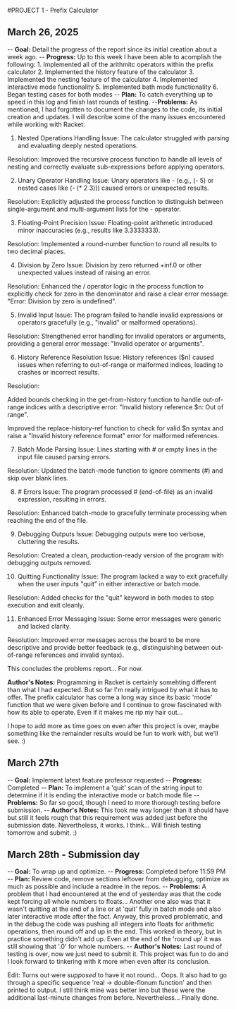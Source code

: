 #PROJECT 1 - Prefix Calculator

## March 26, 2025 

-- **Goal:** Detail the progress of the report since its initial creation about a week ago. 
-- **Progress:** Up to this week I have been able to acomplish the following: 
                1. Implemented all of the arithmitc operators within the prefix calculator 
                2. Implemented the history feature of the calculator 
                3. Implemented the nesting feature of the calculator 
                4. Implemented interactive mode functionality 
                5. Implemented bath mode functionality 
                6. Began testing cases for both modes
-- **Plan:** To catch everything up to speed in this log and finish last rounds of testing. 
--**Problems:** As mentioned, I had forgotten to document the changes to the code, its initial creation and updates. 
I will describe some of the many issues encountered while working with Racket: 

1. Nested Operations Handling
Issue: The calculator struggled with parsing and evaluating deeply nested operations.

Resolution: Improved the recursive process function to handle all levels of nesting and correctly evaluate sub-expressions before applying operators.

2. Unary Operator Handling
Issue: Unary operators like - (e.g., (- 5) or nested cases like (- (* 2 3))) caused errors or unexpected results.

Resolution: Explicitly adjusted the process function to distinguish between single-argument and multi-argument lists for the - operator.

3. Floating-Point Precision
Issue: Floating-point arithmetic introduced minor inaccuracies (e.g., results like 3.3333333).

Resolution: Implemented a round-number function to round all results to two decimal places.

4. Division by Zero
Issue: Division by zero returned +inf.0 or other unexpected values instead of raising an error.

Resolution: Enhanced the / operator logic in the process function to explicitly check for zero in the denominator and raise a clear error message: 
"Error: Division by zero is undefined".

5. Invalid Input
Issue: The program failed to handle invalid expressions or operators gracefully (e.g., "invalid" or malformed operations).

Resolution: Strengthened error handling for invalid operators or arguments, providing a general error message: "Invalid operator or arguments".

6. History Reference Resolution
Issue: History references ($n) caused issues when referring to out-of-range or malformed indices, leading to crashes or incorrect results.

Resolution:

Added bounds checking in the get-from-history function to handle out-of-range indices with a descriptive error: 
"Invalid history reference $n: Out of range".

Improved the replace-history-ref function to check for valid $n syntax and raise a "Invalid history reference format" error for malformed references.

7. Batch Mode Parsing
Issue: Lines starting with # or empty lines in the input file caused parsing errors.

Resolution: Updated the batch-mode function to ignore comments (#) and skip over blank lines.

8. #<eof> Errors
Issue: The program processed #<eof> (end-of-file) as an invalid expression, resulting in errors.

Resolution: Enhanced batch-mode to gracefully terminate processing when reaching the end of the file.

9. Debugging Outputs
Issue: Debugging outputs were too verbose, cluttering the results.

Resolution: Created a clean, production-ready version of the program with debugging outputs removed.

10. Quitting Functionality
Issue: The program lacked a way to exit gracefully when the user inputs "quit" in either interactive or batch mode.

Resolution: Added checks for the "quit" keyword in both modes to stop execution and exit cleanly.

11. Enhanced Error Messaging
Issue: Some error messages were generic and lacked clarity.

Resolution: Improved error messages across the board to be more descriptive and provide better feedback (e.g., distinguishing between out-of-range 
references and invalid syntax).

This concludes the problems report... For now. 

**Author's Notes:** 
Programming in Racket is certainly somehting different than what I had expected. But so far I'm really intrigued by what it has to offer.
The prefix calculator has come a long way since its basic 'mode' function that we were given before and I continue to grow fascinated with how its
able to operate. Even if it makes me rip my hair out... 

I hope to add more as time goes on even after this project is over, maybe something like the remainder results would be fun to work with, but we'll see. :) 


## March 27th 

-- **Goal:** Implement latest feature professor requested 
-- **Progress:** Completed 
-- **Plan:** To implement a 'quit' scan of the string input to determine if it is ending the interactive mode or batch mode file
-- **Problems:** So far so good, though I need to more thorough testing before submission. 
-- **Author's Notes:** 
This took me way longer than it should have but still it feels rough that this requirement was added just before the submission date. Nevertheless, it works. I think... Will finish testing tomorrow and submit. :) 



## March 28th - Submission day 

-- **Goal:** To wrap up and optimize. 
-- **Progress:** Completed before 11:59 PM 
-- **Plan:** Review code, remove sections leftover from debugging, optimize as much as possible and include a readme in the repos. 
-- **Problems:** A problem that I had encountered at the end of yesterday was that the code kept forcing all whole numbers to floats... 
Another one also was that it wasn't quitting at the end of a line or at 'quit' fully in batch mode and also later interactive mode after the fact. 
Anyway, this proved problematic, and in the debug the code was pushing all integers into floats for arithmetic operations, then round off and up in the end. This worked in theory, but in practice something didn't add up. 
Even at the end of the 'round up' it was still showing that '.0' for whole numbers. 
-- **Author's Notes:** Last round of testing is over, now we just need to submit it. 
This project was fun to do and I look forward to tinkering with it more when even after its conclusion. 

Edit: Turns out were *supposed* to have it not round... Oops. It also had to go through a specific sequence
'real -> double-flonum function' 
and then printed to output. I still think mine was better imo but these were the additional last-minute changes from before. Nevertheless... Finally done. 
